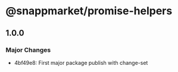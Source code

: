 # @snappmarket/promise-helpers

## 1.0.0
### Major Changes

- 4bf49e8: First major package publish with change-set
